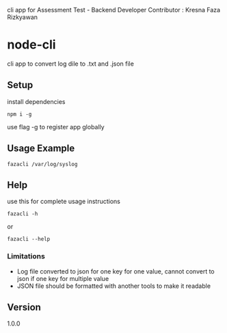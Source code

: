 cli app for Assessment Test - Backend Developer 
Contributor : Kresna Faza Rizkyawan

# node-cli
cli app to convert log dile to .txt and .json file

## Setup
install dependencies
```
npm i -g
```
use flag -g to register app globally

## Usage Example
```
fazacli /var/log/syslog
```

## Help
use this for complete usage instructions
```
fazacli -h
```
or
```
fazacli --help
```
### Limitations
+ Log file converted to json for one key for one value, cannot convert to json if one key for multiple value
+ JSON file should be formatted with another tools to make it readable

## Version
1.0.0



